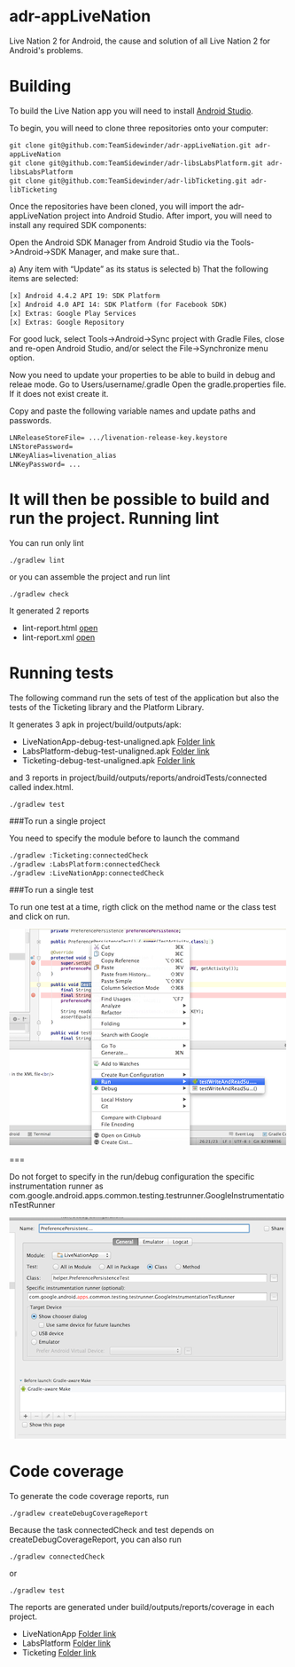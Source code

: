 adr-appLiveNation
=================

Live Nation 2 for Android, the cause and solution of all Live Nation 2 for Android's problems.

Building
========

To build the Live Nation app you will need to install [Android Studio](http://developer.android.com/sdk/installing/studio.html).

To begin, you will need to clone three repositories onto your computer:

	git clone git@github.com:TeamSidewinder/adr-appLiveNation.git adr-appLiveNation
	git clone git@github.com:TeamSidewinder/adr-libsLabsPlatform.git adr-libsLabsPlatform
	git clone git@github.com:TeamSidewinder/adr-libTicketing.git adr-libTicketing

Once the repositories have been cloned, you will import the adr-appLiveNation project into Android Studio. After import, you will need to install any required SDK components:

Open the Android SDK Manager from Android Studio via the Tools->Android->SDK Manager, and make sure that..

a) Any item with “Update” as its status is selected
b) That the following items are selected: 

	[x] Android 4.4.2 API 19: SDK Platform
	[x] Android 4.0 API 14: SDK Platform (for Facebook SDK)
	[x] Extras: Google Play Services
	[x] Extras: Google Repository

For good luck, select Tools->Android->Sync project with Gradle Files, close and re-open Android Studio, and/or select the File->Synchronize menu option.

Now you need to update your properties to be able to build in debug and releae mode.
Go to Users/username/.gradle
Open the gradle.properties file. If it does not exist create it.

Copy and paste the following variable names and update paths and passwords.

	LNReleaseStoreFile= .../livenation-release-key.keystore
	LNStorePassword=
	LNKeyAlias=livenation_alias
	LNKeyPassword= ...

It will then be possible to build and run the project.
Running lint
=========================
You can run only lint

	./gradlew lint
or you can assemble the project and run lint

	./gradlew check
	
It generated 2 reports

* lint-report.html [open][lint1]
* lint-report.xml [open][lint2]

[lint1]: LiveNationApp/lint-report.html
[lint2]: LiveNationApp/lint-report.xml



Running tests
=========================

The following command run the sets of test of the application but also the tests of the Ticketing library and the Platform Library.

It generates 3 apk in project/build/outputs/apk:

* LiveNationApp-debug-test-unaligned.apk [Folder link][link1]
* LabsPlatform-debug-test-unaligned.apk [Folder link][link2]
* Ticketing-debug-test-unaligned.apk [Folder link][link3]

[link1]: LiveNationApp/build/outputs/apk
[link2]: ../adr-libsLabsPlatform/LabsPlatform/build/outputs/apk
[link3]: ../adr-libTicketing/Ticketing/build/outputs/apk

and 3 reports in project/build/outputs/reports/androidTests/connected called index.html.


	./gradlew test
	

###To run a single project

You need to specify the module before to launch the command

	./gradlew :Ticketing:connectedCheck
	./gradlew :LabsPlatform:connectedCheck
	./gradlew :LiveNationApp:connectedCheck
	
###To run a single test

To run one test at a time, rigth click on the method name or the class test and click on run. 

![exemple icon](docs/assets/example1.png)

===

Do not forget to specify in the run/debug configuration the specific instrumentation runner as com.google.android.apps.common.testing.testrunner.GoogleInstrumentationTestRunner


![exemple icon](docs/assets/example2.png)

Code coverage
=========================

To generate the code coverage reports, run 
 
	./gradlew createDebugCoverageReport
	
Because the task connectedCheck and test depends on createDebugCoverageReport, you can also run 

	./gradlew connectedCheck

or

	./gradlew test


The reports are generated under build/outputs/reports/coverage in each project.

* LiveNationApp [Folder link][link1cov]
* LabsPlatform [Folder link][link2cov]
* Ticketing [Folder link][link3cov]

[link1cov]: LiveNationApp/build/outputs/reports/coverage/debug/index.html
[link2cov]: ../adr-libsLabsPlatform/LabsPlatform/build/outputs/reports/coverage/debug/index.html
[link3cov]: ../adr-libTicketing/Ticketing/build/outputs/reports/coverage/debug/index.html